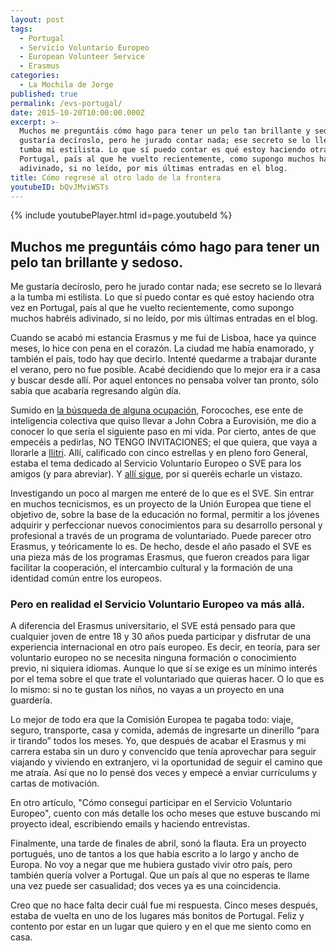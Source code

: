 ```yaml
---
layout: post
tags:
  - Portugal
  - Servicio Voluntario Europeo
  - European Volunteer Service
  - Erasmus
categories:
  - La Mochila de Jorge
published: true
permalink: /evs-portugal/
date: 2015-10-20T10:00:00.000Z
excerpt: >-
  Muchos me preguntáis cómo hago para tener un pelo tan brillante y sedoso. Me
  gustaría decíroslo, pero he jurado contar nada; ese secreto se lo llevará a la
  tumba mi estilista. Lo que sí puedo contar es qué estoy haciendo otra vez en
  Portugal, país al que he vuelto recientemente, como supongo muchos habréis
  adivinado, si no leído, por mis últimas entradas en el blog.
title: Cómo regresé al otro lado de la frontera
youtubeID: bQvJMviWSTs
---
```

{% include youtubePlayer.html id=page.youtubeId %}

## Muchos me preguntáis cómo hago para tener un pelo tan brillante y sedoso.
Me gustaría decíroslo, pero he jurado contar nada; ese secreto se lo llevará a la tumba mi estilista. Lo que sí puedo contar es qué estoy haciendo otra vez en Portugal, país al que he vuelto recientemente, como supongo muchos habréis adivinado, si no leído, por mis últimas entradas en el blog. 

Cuando se acabó mi estancia Erasmus y me fui de Lisboa, hace ya quince meses, lo hice con pena en el corazón. La ciudad me había enamorado, y también el país, todo hay que decirlo. Intenté quedarme a trabajar durante el verano, pero no fue posible. Acabé decidiendo que lo mejor era ir a casa y buscar desde allí. Por aquel entonces no pensaba volver tan pronto, sólo sabía que acabaría regresando algún día. 

Sumido en [la búsqueda de alguna ocupación](https://archivo.yrjo.eu/pregunta-millon-euros/), Forocoches, ese ente de inteligencia colectiva que quiso llevar a John Cobra a Eurovisión, me dio a conocer lo que sería el siguiente paso en mi vida. Por cierto, antes de que empecéis a pedirlas, NO TENGO INVITACIONES; el que quiera, que vaya a llorarle a [Ilitri](https://www.google.pt/search?q=Ilitri&hl=es&biw=1300&bih=699&site=webhp&tbm=isch&tbo=u&source=univ&sa=X&ved=0CCwQ7AlqFQoTCObyobzn0MgCFcrYGgodb4IJYg). Allí, calificado con cinco estrellas y en pleno foro General, estaba el tema dedicado al Servicio Voluntario Europeo o SVE para los amigos (y para abreviar). Y [allí sigue](http://www.forocoches.com/foro/showthread.php?t=3220783), por si queréis echarle un vistazo.

Investigando un poco al margen me enteré de lo que es el SVE. Sin entrar en muchos tecnicismos, es un proyecto de la Unión Europea que tiene el objetivo de, sobre la base de la educación no formal, permitir a los jóvenes adquirir y perfeccionar nuevos conocimientos para su desarrollo personal y profesional a través de un programa de voluntariado. Puede parecer otro Erasmus, y teóricamente lo es. De hecho, desde el año pasado el SVE es una pieza más de los programas Erasmus, que fueron creados para ligar facilitar la cooperación, el intercambio cultural y la formación de una identidad común entre los europeos. 

### Pero en realidad el Servicio Voluntario Europeo va más allá.
A diferencia del Erasmus universitario, el SVE está pensado para que cualquier joven de entre 18 y 30 años pueda participar y disfrutar de una experiencia internacional en otro país europeo. Es decir, en teoría, para ser voluntario europeo no se necesita ninguna formación o conocimiento previo, ni siquiera idiomas. Aunque lo que sí se exige es un mínimo interés por el tema sobre el que trate el voluntariado que quieras hacer. O lo que es lo mismo: si no te gustan los niños, no vayas a un proyecto en una guardería. 

Lo mejor de todo era que la Comisión Europea te pagaba todo: viaje, seguro, transporte, casa y comida, además de ingresarte un dinerillo “para ir tirando” todos los meses. Yo, que después de acabar el Erasmus y mi carrera estaba sin un duro y convencido que tenía aprovechar para seguir viajando y viviendo en extranjero, vi la oportunidad de seguir el camino que me atraía. Así que no lo pensé dos veces y empecé a enviar currículums y cartas de motivación. 

En otro artículo, "Cómo conseguí participar en el Servicio Voluntario Europeo", cuento con más detalle los ocho meses que estuve buscando mi proyecto ideal, escribiendo emails y haciendo entrevistas. 

Finalmente, una tarde de finales de abril, sonó la flauta. Era un proyecto portugués, uno de tantos a los que había escrito a lo largo y ancho de Europa. No voy a negar que me hubiera gustado vivir otro país, pero también quería volver a Portugal. Que un país al que no esperas te llame una vez puede ser casualidad; dos veces ya es una coincidencia. 

Creo que no hace falta decir cuál fue mi respuesta. Cinco meses después, estaba de vuelta en uno de los lugares más bonitos de Portugal. Feliz y contento por estar en un lugar que quiero y en el que me siento como en casa. 